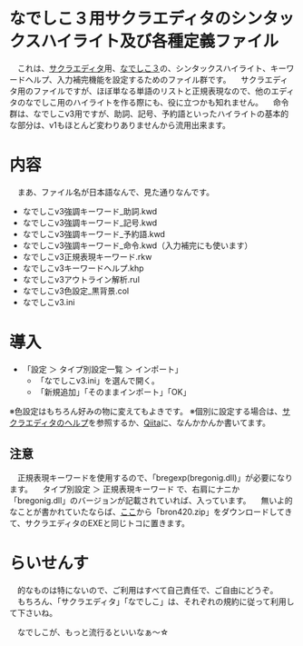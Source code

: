 # なでしこ３用サクラエディタのシンタックスハイライト及び各種定義ファイル
　これは、[サクラエディタ](https://sakura-editor.github.io/)用、[なでしこ３](https://nadesi.com/top/)の、シンタックスハイライト、キーワードヘルプ、入力補完機能を設定するためのファイル群です。
　サクラエディタ用のファイルですが、ほぼ単なる単語のリストと正規表現なので、他のエディタのなでしこ用のハイライトを作る際にも、役に立つかも知れません。
　命令群は、なでしこv3用ですが、助詞、記号、予約語といったハイライトの基本的な部分は、v1もほとんど変わりありませんから流用出来ます。

# 内容
　まあ、ファイル名が日本語なんで、見た通りなんです。

- なでしこv3強調キーワード_助詞.kwd
- なでしこv3強調キーワード_記号.kwd
- なでしこv3強調キーワード_予約語.kwd
- なでしこv3強調キーワード_命令.kwd（入力補完にも使います）
- なでしこv3正規表現キーワード.rkw
- なでしこv3キーワードヘルプ.khp
- なでしこv3アウトライン解析.rul
- なでしこv3色設定_黒背景.col
- なでしこv3.ini

# 導入

- 「設定 ＞ タイプ別設定一覧 ＞ インポート」
  - 「なでしこv3.ini」を選んで開く。
  - 「新規追加」「そのままインポート」「OK」

※色設定はもちろん好みの物に変えてもよきです。
※個別に設定する場合は、[サクラエディタのヘルプ](https://sakura-editor.github.io/help/HLP000001.html)を参照するか、[Qiita](https://qiita.com/snowdrops89/items/c9f5941ed1ad30a6272e)に、なんかかんか書いてます。

## 注意
　正規表現キーワードを使用するので、「bregexp(bregonig.dll)」が必要になります。
　タイプ別設定 ＞ 正規表現キーワード で、右肩にナニか「bregonig.dll」のバージョンが記載されていれば、入っています。
　無いよ的なことが書かれていたならば、[ここ](http://k-takata.o.oo7.jp/mysoft/bregonig.html)から「bron420.zip」をダウンロードしてきて、サクラエディタのEXEと同じトコに置きます。

# らいせんす
　的なものは特にないので、ご利用はすべて自己責任で、ご自由にどうぞ。
　もちろん、「サクラエディタ」「なでしこ」は、それぞれの規約に従って利用して下さいね。

　なでしこが、もっと流行るといいなぁ～☆
